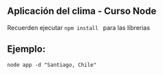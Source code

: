 ## Aplicación del clima - Curso Node

Recuerden ejecutar ```npm install ``` para las librerias

## Ejemplo:
```
node app -d "Santiago, Chile"   
```
